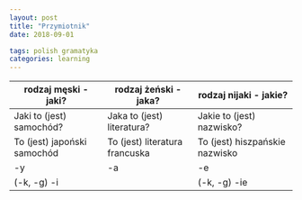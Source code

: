 ```yaml
---
layout: post
title: "Przymiotnik"
date: 2018-09-01

tags: polish gramatyka
categories: learning
---
```

|rodzaj męski - jaki?|rodzaj żeński - jaka?|rodzaj nijaki - jakie?
|-|-|-|
|Jaki to (jest) samochód?|Jaka to (jest) literatura?|Jakie to (jest) nazwisko?|
|To (jest) japoński samochód|To (jest) literatura francuska|To (jest) hiszpańskie nazwisko|
|-y|-a|-e|
|(-k, -g) -i| |(-k, -g) -ie||
